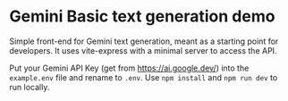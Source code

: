 # Gemini Basic text generation demo

Simple front-end for Gemini text generation, meant as a starting point for developers. It uses vite-express with a minimal server to access the API.

Put your Gemini API Key (get from https://ai.google.dev/) into the `example.env` file and rename to `.env`. Use `npm install` and `npm run dev` to run locally.
